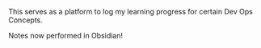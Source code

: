 This serves as a platform to log my learning progress for certain Dev Ops Concepts.

Notes now performed in Obsidian!



